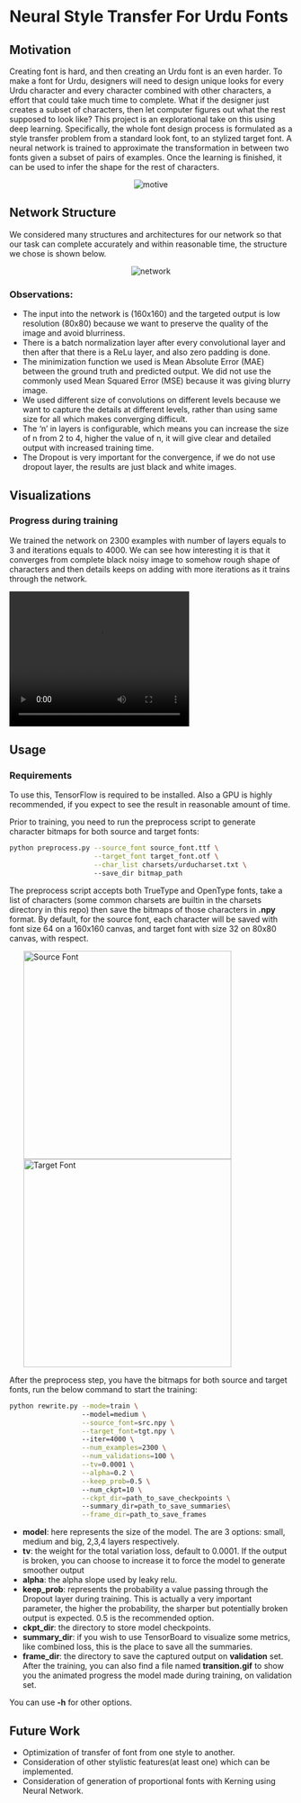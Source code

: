 # Neural Style Transfer For Urdu Fonts

## Motivation
Creating font is hard, and then creating an Urdu font is an even harder. To make a font for Urdu, designers will need to design unique looks for every Urdu character and every character combined with other characters, a effort that could take much time to complete.
What if the designer just creates a subset of characters, then let computer figures out what the rest supposed to look like?
This project is an explorational take on this using deep learning. Specifically, the whole font design process is formulated as a style transfer problem
from a standard look font, to an stylized target font. A neural network is trained to approximate the transformation in between two fonts given a subset of pairs of examples. Once the learning is finished, it can be used to
infer the shape for the rest of characters.
<p align="center">
  <img src="images/motive.png?raw=true" alt="motive"/>
</p>

## Network Structure
We considered many structures and architectures for our network so that our task can complete accurately and within reasonable time, the structure we chose is shown below.
<p align="center">
  <img src="images/network-structure.png?raw=true" alt="network"/>
</p>

### Observations: 
* The input into the network is (160x160) and the targeted output is low resolution (80x80) because we want to preserve the quality of the image and avoid blurriness.
* There is a batch normalization layer after every convolutional layer and then after that there is a ReLu layer, and also zero padding is done.
* The minimization function we used is Mean Absolute Error (MAE) between the ground truth and predicted output. We did not use the commonly used Mean Squared Error (MSE) because it was giving blurry image.
* We used different size of convolutions on different levels because we want to capture the details at different levels, rather than using same size for all which makes converging difficult.
* The ‘n’ in layers is configurable, which means you can increase the size of n from 2 to 4, higher the value of n, it will give clear and detailed output with increased training time.
* The Dropout is very important for the convergence, if we do not use dropout layer, the results are just black and white images.


## Visualizations
### Progress during training
We trained the network on 2300 examples with number of layers equals to 3 and iterations equals to 4000. We can see how interesting it is that it converges from complete black noisy image to somehow rough shape of characters and then details keeps on adding with more iterations as it trains through the network.

<video width="320" height="240">
  <source src="/images/transition.mp4" type="video/mp4">
</video>

## Usage
### Requirements
To use this, TensorFlow is required to be installed. Also a GPU is highly recommended, if you expect to see the result in reasonable amount of time.

Prior to training, you need to run the preprocess script to generate character bitmaps for both source and target fonts:

```sh
python preprocess.py --source_font source_font.ttf \
                     --target_font target_font.otf \
                     --char_list charsets/urducharset.txt \ 
                     --save_dir bitmap_path
```
The preprocess script accepts both TrueType and OpenType fonts, take a list of characters (some common charsets are builtin in the charsets directory in this repo) then save the bitmaps of those characters in **.npy** format. By default, for the source font, each character will be saved with font size 64 on a 160x160 canvas, and target font with size 32 on 80x80 canvas, with respect.

<img src="images/xb-niloofar-bold_sample.png" width="370" title="Source Font" hspace="25"/> <img src="images/xb-khoramshahr-bold_sample.png" width="370" title="Target Font" hspace="25"/>

After the preprocess step, you have the bitmaps for both source and target fonts, run the below command to start the training:

```sh
python rewrite.py --mode=train \ 
                  --model=medium \
                  --source_font=src.npy \
                  --target_font=tgt.npy \ 
                  --iter=4000 \
                  --num_examples=2300 \
                  --num_validations=100 \
                  --tv=0.0001 \
                  --alpha=0.2 \
                  --keep_prob=0.5 \ 
                  --num_ckpt=10 \
                  --ckpt_dir=path_to_save_checkpoints \ 
                  --summary_dir=path_to_save_summaries\
                  --frame_dir=path_to_save_frames
```

* **model**: here represents the size of the model. The are 3 options: small, medium and big, 2,3,4 layers respectively.
* **tv**: the weight for the total variation loss, default to 0.0001. If the output is broken, you can choose to increase it to force the model to generate smoother output
* **alpha**: the alpha slope used by leaky relu.
* **keep_prob**: represents the probability a value passing through the Dropout layer during training. This is actually a very important parameter, the higher the probability, the sharper but potentially broken output is expected. 0.5 is the recommended option.
* **ckpt_dir**: the directory to store model checkpoints.
* **summary_dir**: if you wish to use TensorBoard to visualize some metrics, like combined loss, this is the place to save all the summaries.
* **frame_dir**: the directory to save the captured output on **validation** set. After the training, you can also find a file named **transition.gif** to show you the animated progress the model made during training, on validation set.

You can use **-h** for other options.

## Future Work
* Optimization of transfer of font from one style to another.
* Consideration of other stylistic features(at least one) which can be implemented.
* Consideration of generation of proportional fonts with Kerning using Neural Network.
